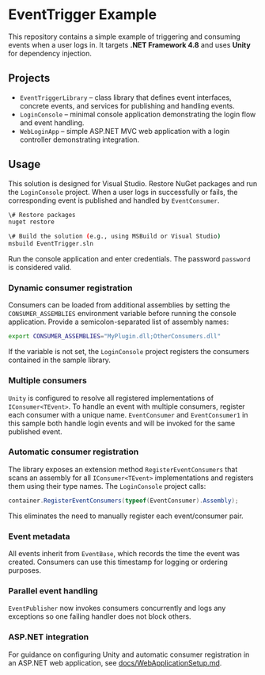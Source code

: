 # EventTrigger Example

This repository contains a simple example of triggering and consuming events when a user logs in. It targets **.NET Framework 4.8** and uses **Unity** for dependency injection.

## Projects

- `EventTriggerLibrary` &ndash; class library that defines event interfaces, concrete events, and services for publishing and handling events.
- `LoginConsole` &ndash; minimal console application demonstrating the login flow and event handling.
- `WebLoginApp` &ndash; simple ASP.NET MVC web application with a login controller demonstrating integration.

## Usage

This solution is designed for Visual Studio. Restore NuGet packages and run the `LoginConsole` project. When a user logs in successfully or fails, the corresponding event is published and handled by `EventConsumer`.

```bash
\# Restore packages
nuget restore

\# Build the solution (e.g., using MSBuild or Visual Studio)
msbuild EventTrigger.sln
```

Run the console application and enter credentials. The password `password` is considered valid.

### Dynamic consumer registration

Consumers can be loaded from additional assemblies by setting the `CONSUMER_ASSEMBLIES` environment variable before running the console application. Provide a semicolon-separated list of assembly names:

```bash
export CONSUMER_ASSEMBLIES="MyPlugin.dll;OtherConsumers.dll"
```

If the variable is not set, the `LoginConsole` project registers the consumers contained in the sample library.

### Multiple consumers

`Unity` is configured to resolve all registered implementations of `IConsumer<TEvent>`.
To handle an event with multiple consumers, register each consumer with a unique
name. `EventConsumer` and `EventConsumer1` in this sample both handle login
events and will be invoked for the same published event.

### Automatic consumer registration

The library exposes an extension method `RegisterEventConsumers` that scans an
assembly for all `IConsumer<TEvent>` implementations and registers them using
their type names. The `LoginConsole` project calls:

```csharp
container.RegisterEventConsumers(typeof(EventConsumer).Assembly);
```

This eliminates the need to manually register each event/consumer pair.

### Event metadata

All events inherit from `EventBase`, which records the time the event was created. Consumers can use this timestamp for logging or ordering purposes.

### Parallel event handling

`EventPublisher` now invokes consumers concurrently and logs any exceptions so one failing handler does not block others.

### ASP.NET integration

For guidance on configuring Unity and automatic consumer registration in an ASP.NET web application, see [docs/WebApplicationSetup.md](docs/WebApplicationSetup.md).
